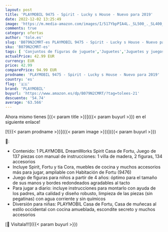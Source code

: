 ```yaml
---
layout: post
title: 'PLAYMOBIL 9475 - Spirit - Lucky s House - Nuevo para 2019'
date: 2022-12-02 13:25:49
image: 'https://m.media-amazon.com/images/I/517YbpPIA4L._SL500_._SL400_.jpg'
comments: true
category: ofertas
author: 'tole.es'
slug: 'B079N2CMRT-es PLAYMOBIL 9475 - Spirit - Lucky s House - Nuevo para 2019'
sku: 'B079N2CMRT-es'
tags: [ 'Conjuntos de figuras de juguete','Juguetes','Juguetes y juegos','Muñecas y accesorios','Muñecos y figuras','Sets de accesorios','playmobil','🇪🇸', ]
actualPrice: 42.99 EUR
currency: EUR
price: 42.99
comparePrice: 94.99 EUR
prodname: 'PLAYMOBIL 9475 - Spirit - Lucky s House - Nuevo para 2019'
country: 'es'
flag: '🇪🇸'
brand: 'PLAYMOBIL'
buyurl: 'https://www.amazon.es/dp/B079N2CMRT/?tag=tolees-21'
descuento: '54.74'
average: '63.566'
---
```


Ahora mismo tienes [{{< param title >}}]({{< param buyurl >}}) en el siguiente enlace!

[![{{< param prodname >}}]({{< param image >}})]({{< param buyurl >}})

🔎:

- Contenido: 1 PLAYMOBIL DreamWorks Spirit Casa de Fortu, Juego de 137 piezas con manual de instrucciones: 1 villa de madera, 2 figuras, 134 accesorios
- Incluye Spirit, Fortu y tía Cora, muebles de cocina y muchos accesorios más para jugar, ampliable con Habitación de Fortu (9476)
- Juego de figuras para niños a partir de 4 años: óptimo para el tamaño de sus manos y bordes redondeados agradables al tacto
- Para jugar a diario: incluye instrucciones para montarlo con ayuda de los padres, alta calidad y diseño robusto, limpieza de las piezas (sin pegatinas) con agua corriente y sin químicos
- Diversión para niñas: PLAYMOBIL Casa de Fortu, Casa de muñecas al estilo occidental con cocina amueblada, escondite secreto y muchos accesorios

[🛒 Visítala!!!]({{< param buyurl >}})
